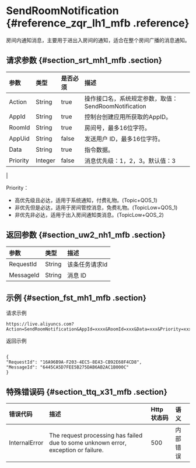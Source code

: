# SendRoomNotification {#reference_zqr_lh1_mfb .reference}

房间内通知消息，主要用于进出入房间的通知，适合在整个房间广播的消息通知。

## 请求参数 {#section_srt_mh1_mfb .section}

|参数|类型|是否必须|描述|
|:-|:-|:---|:-|
|Action|String|true|操作接口名，系统规定参数，取值：SendRoomNotification|
|AppId|String|true|控制台创建应用所获取的AppID。|
|RoomId|String|true|房间号，最多16位字符。|
|AppUid|String|false|发送用户 ID，最多16位字符。|
|Data|String|true|指令数据。|
|Priority|Integer|false|消息优先级：1，2，3。默认值：3

|

Priority：

-   高优先级且必达，适用于系统通知，付费礼物。\(Topic+QOS\_1\)
-   非优先但是必达，适用于房间管控消息，免费礼物。\(TopicLow+QOS\_1\)
-   非优先非必达，适用于出入房间通知类消息。\(TopicLow+QOS\_2\)

## 返回参数 {#section_uw2_nh1_mfb .section}

|参数|类型|描述|
|:-|:-|:-|
|RequestId|String|该条任务请求Id|
|MessageId|String|消息 ID|

## 示例 {#section_fst_mh1_mfb .section}

请求示例

```
https://live.aliyuncs.com?Action=SendRoomNotification&AppId=xxxx&RoomId=xxx&Data=xxx&Priority=xxx
```

返回示例

```

{
"RequestId": "16A96B9A-F203-4EC5-8E43-CB92E68F4CD8",
"MessageId": "6445CA5D7FEE5B275DAB6AB2AC1B000C"
}
```

## 特殊错误码 {#section_ttq_x31_mfb .section}

|错误代码|描述|Http 状态码|语义|
|:---|:-|:-------|:-|
|InternalError|The request processing has failed due to some unknown error, exception or failure.|500|内部错误|

